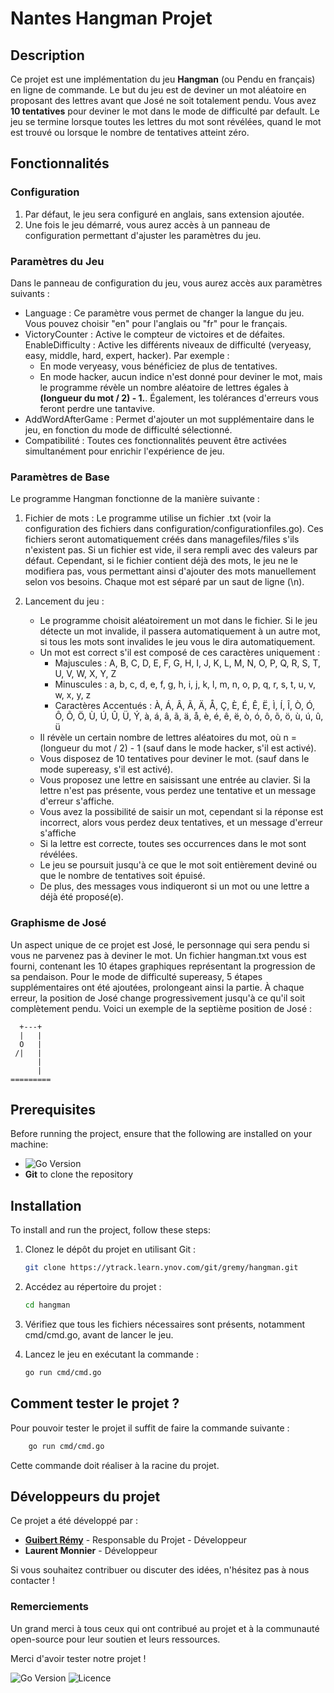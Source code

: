 # Nantes Hangman Projet

## Description

Ce projet est une implémentation du jeu **Hangman** (ou Pendu en français) en ligne de commande. Le but du jeu est de deviner un mot aléatoire en proposant des lettres avant que José ne soit totalement pendu. Vous avez **10 tentatives** pour deviner le mot dans le mode de difficulté par default. Le jeu se termine lorsque toutes les lettres du mot sont révélées, quand le mot est trouvé ou lorsque le nombre de tentatives atteint zéro.

## Fonctionnalités

### Configuration
1. Par défaut, le jeu sera configuré en anglais, sans extension ajoutée.
2. Une fois le jeu démarré, vous aurez accès à un panneau de configuration permettant d'ajuster les paramètres du jeu.

### Paramètres du Jeu
Dans le panneau de configuration du jeu, vous aurez accès aux paramètres suivants :
- Language : Ce paramètre vous permet de changer la langue du jeu. Vous pouvez choisir "en" pour l'anglais ou "fr" pour le français.
- VictoryCounter : Active le compteur de victoires et de défaites.
EnableDifficulty : Active les différents niveaux de difficulté (veryeasy, easy, middle, hard, expert, hacker). Par exemple :
    - En mode veryeasy, vous bénéficiez de plus de tentatives. 
    - En mode hacker, aucun indice n'est donné pour deviner le mot, mais le programme révèle un nombre aléatoire de lettres égales à **(longueur du mot / 2) - 1.**. Également, les tolérances d'erreurs vous feront perdre une tantavive.
- AddWordAfterGame : Permet d'ajouter un mot supplémentaire dans le jeu, en fonction du mode de difficulté sélectionné.
- Compatibilité : Toutes ces fonctionnalités peuvent être activées simultanément pour enrichir l'expérience de jeu.

### Paramètres de Base
Le programme Hangman fonctionne de la manière suivante :

1. Fichier de mots : Le programme utilise un fichier .txt (voir la configuration des fichiers dans configuration/configurationfiles.go). Ces fichiers seront automatiquement créés dans managefiles/files s'ils n'existent pas. Si un fichier est vide, il sera rempli avec des valeurs par défaut. Cependant, si le fichier contient déjà des mots, le jeu ne le modifiera pas, vous permettant ainsi d'ajouter des mots manuellement selon vos besoins. Chaque mot est séparé par un saut de ligne (\n).

2. Lancement du jeu :
    - Le programme choisit aléatoirement un mot dans le fichier. Si le jeu détecte un mot invalide, il passera automatiquement à un autre mot, si tous les mots sont invalides le jeu vous le dira automatiquement.
    - Un mot est correct s'il est composé de ces caractères uniquement :
        - Majuscules : A, B, C, D, E, F, G, H, I, J, K, L, M, N, O, P, Q, R, S, T, U, V, W, X, Y, Z
        - Minuscules : a, b, c, d, e, f, g, h, i, j, k, l, m, n, o, p, q, r, s, t, u, v, w, x, y, z
        - Caractères Accentués : À, Á, Â, Ã, Ä, Å, Ç, È, É, Ê, Ë, Ì, Í, Î, Ò, Ó, Ô, Õ, Ö, Ù, Ú, Û, Ü, Ý, à, á, â, ã, ä, å, è, é, ê, ë, ò, ó, ô, õ, ö, ù, ú, û, ü
    - Il révèle un certain nombre de lettres aléatoires du mot, où n = (longueur du mot / 2) - 1 (sauf dans le mode hacker, s'il est activé).
    - Vous disposez de 10 tentatives pour deviner le mot. (sauf dans le mode supereasy, s'il est activé).
    - Vous proposez une lettre en saisissant une entrée au clavier. Si la lettre n'est pas présente, vous perdez une tentative et un message d'erreur s'affiche.
    - Vous avez la possibilité de saisir un mot, cependant si la réponse est incorrect, alors vous perdez deux tentatives, et un message d'erreur s'affiche
    - Si la lettre est correcte, toutes ses occurrences dans le mot sont révélées.
    - Le jeu se poursuit jusqu'à ce que le mot soit entièrement deviné ou que le nombre de tentatives soit épuisé.
    - De plus, des messages vous indiqueront si un mot ou une lettre a déjà été proposé(e).

### Graphisme de José

Un aspect unique de ce projet est José, le personnage qui sera pendu si vous ne parvenez pas à deviner le mot. Un fichier hangman.txt vous est fourni, contenant les 10 étapes graphiques représentant la progression de sa pendaison. Pour le mode de difficulté supereasy, 5 étapes supplémentaires ont été ajoutées, prolongeant ainsi la partie.
 À chaque erreur, la position de José change progressivement jusqu'à ce qu'il soit complètement pendu. Voici un exemple de la septième position de José :
    
      +---+  
      |   |  
      O   |  
     /|   |  
          |  
          |  
    =========

## Prerequisites

Before running the project, ensure that the following are installed on your machine:

- ![Go Version](https://img.shields.io/badge/Go-1.23-blue)
- **Git** to clone the repository

## Installation

To install and run the project, follow these steps:

1. Clonez le dépôt du projet en utilisant Git :
   ```bash
   git clone https://ytrack.learn.ynov.com/git/gremy/hangman.git
   ```
2. Accédez au répertoire du projet :
   ```bash
   cd hangman
   ```
3. Vérifiez que tous les fichiers nécessaires sont présents, notamment cmd/cmd.go, avant de lancer le jeu.

4. Lancez le jeu en exécutant la commande :
   ```bash
   go run cmd/cmd.go
   ```
## Comment tester le projet ?

Pour pouvoir tester le projet il suffit de faire la commande suivante :

```bash
    go run cmd/cmd.go
```
Cette commande doit réaliser à la racine du projet.

## Développeurs du projet

Ce projet a été développé par :

- **[Guibert Rémy](https://github.com/thedevrems)** - Responsable du Projet  - Développeur
- **Laurent Monnier** - Développeur

Si vous souhaitez contribuer ou discuter des idées, n'hésitez pas à nous contacter !

### Remerciements

Un grand merci à tous ceux qui ont contribué au projet et à la communauté open-source pour leur soutien et leurs ressources.


Merci d'avoir tester notre projet !

![Go Version](https://img.shields.io/badge/Go-1.23-blue)
![Licence](https://img.shields.io/badge/License-MIT-green)